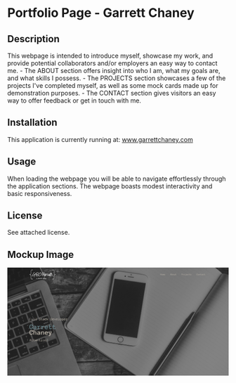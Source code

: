 # Portfolio Page - Garrett Chaney

## Description

This webpage is intended to introduce myself, showcase my work, and provide potential collaborators and/or employers an easy way to contact me. 
    - The ABOUT section offers insight into who I am, what my goals are, and what skills I possess.
    - The PROJECTS section showcases a few of the projects I've completed myself, as well as some mock cards made up for demonstration purposes.
    - The CONTACT section gives visitors an easy way to offer feedback or get in touch with me.

## Installation

This application is currently running at: www.garrettchaney.com

## Usage

When loading the webpage you will be able to navigate effortlessly through the application sections. The webpage boasts modest interactivity and basic responsiveness.

## License
See attached license.

## Mockup Image

![Mockup website!](./assets/images/portfolio-mockup.png)